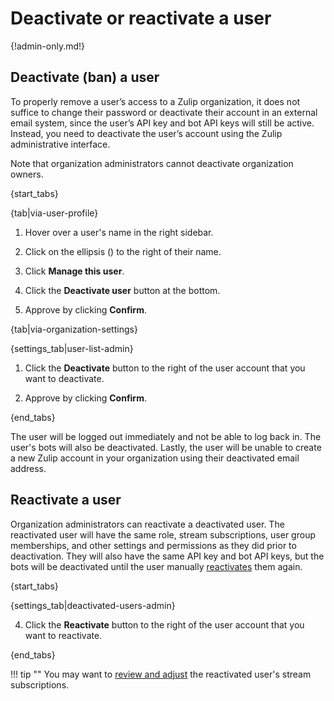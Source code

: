 # Deactivate or reactivate a user

{!admin-only.md!}

## Deactivate (ban) a user

To properly remove a user’s access to a Zulip organization, it does not
suffice to change their password or deactivate their account in an external
email system, since the user’s API key and bot API keys will still be
active. Instead, you need to deactivate the user’s account using the Zulip
administrative interface.

Note that organization administrators cannot deactivate organization owners.

{start_tabs}

{tab|via-user-profile}

1. Hover over a user's name in the right sidebar.

1. Click on the ellipsis (<i class="zulip-icon zulip-icon-ellipsis-v-solid"></i>)
   to the right of their name.

1. Click **Manage this user**.

1. Click the **Deactivate user** button at the bottom.

1. Approve by clicking **Confirm**.

{tab|via-organization-settings}

{settings_tab|user-list-admin}

1. Click the **Deactivate** button to the right of the user account that you
   want to deactivate.

1. Approve by clicking **Confirm**.

{end_tabs}

The user will be logged out immediately and not be able to log back in. The
user's bots will also be deactivated. Lastly, the user will be unable to
create a new Zulip account in your organization using their deactivated
email address.

## Reactivate a user

Organization administrators can reactivate a deactivated user. The reactivated
user will have the same role, stream subscriptions, user group memberships, and
other settings and permissions as they did prior to deactivation. They will also
have the same API key and bot API keys, but the bots will be deactivated until
the user manually [reactivates](deactivate-or-reactivate-a-bot) them again.

{start_tabs}

{settings_tab|deactivated-users-admin}

4. Click the **Reactivate** button to the right of the user account that you
want to reactivate.

{end_tabs}

!!! tip ""
    You may want to [review and adjust](/help/manage-user-stream-subscriptions)
    the reactivated user's stream subscriptions.
